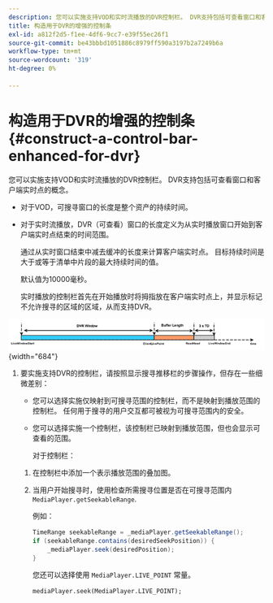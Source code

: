 ```yaml
---
description: 您可以实施支持VOD和实时流播放的DVR控制栏。 DVR支持包括可查看窗口和客户端实时点的概念。
title: 构造用于DVR的增强的控制条
exl-id: a812f2d5-f1ee-4df6-9cc7-e39f55ec26f1
source-git-commit: be43bbbd1051886c8979ff590a3197b2a7249b6a
workflow-type: tm+mt
source-wordcount: '319'
ht-degree: 0%

---
```


# 构造用于DVR的增强的控制条{#construct-a-control-bar-enhanced-for-dvr}

您可以实施支持VOD和实时流播放的DVR控制栏。 DVR支持包括可查看窗口和客户端实时点的概念。

* 对于VOD，可搜寻窗口的长度是整个资产的持续时间。
* 对于实时流播放，DVR（可查看）窗口的长度定义为从实时播放窗口开始到客户端实时点结束的时间范围。

   通过从实时窗口结束中减去缓冲的长度来计算客户端实时点。 目标持续时间是大于或等于清单中片段的最大持续时间的值。

   默认值为10000毫秒。

   实时播放的控制栏首先在开始播放时将拇指放在客户端实时点上，并显示标记不允许搜寻的区域的区域，从而支持DVR。

<!--<a id="fig_37A39A28BA714BA5A2C461357ED5BD41"></a>-->

![](assets/dvr-window.PNG){width="684"}

1. 要实施支持DVR的控制栏，请按照显示搜寻推移栏的步骤操作，但存在一些细微差别：

   * 您可以选择实施仅映射到可搜寻范围的控制栏，而不是映射到播放范围的控制栏。 任何用于搜寻的用户交互都可被视为可搜寻范围内的安全。
   * 您可以选择实施一个控制栏，该控制栏已映射到播放范围，但也会显示可查看的范围。

      对于控制栏：
   1. 在控制栏中添加一个表示播放范围的叠加图。
   1. 当用户开始搜寻时，使用检查所需搜寻位置是否在可搜寻范围内 `MediaPlayer.getSeekableRange`.

      例如：

      ```java
      TimeRange seekableRange = _mediaPlayer.getSeekableRange(); 
      if (seekableRange.contains(desiredSeekPosition)) { 
          _mediaPlayer.seek(desiredPosition); 
      }
      ```

      您还可以选择使用 `MediaPlayer.LIVE_POINT` 常量。

      ```
      mediaPlayer.seek(MediaPlayer.LIVE_POINT);
      ```
